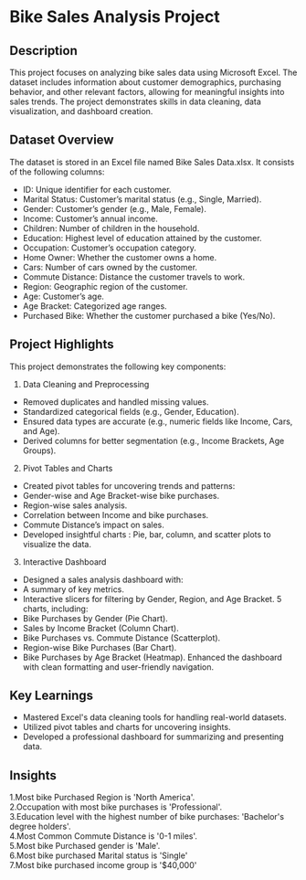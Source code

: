 # Bike Sales Analysis Project

## Description
This project focuses on analyzing bike sales data using Microsoft Excel. The dataset includes information about customer demographics, purchasing behavior, and other relevant factors, allowing for meaningful insights into sales trends. The project demonstrates skills in data cleaning, data visualization, and dashboard creation.

## Dataset Overview
The dataset is stored in an Excel file named Bike Sales Data.xlsx. It consists of the following columns:

* ID: Unique identifier for each customer.
* Marital Status: Customer’s marital status (e.g., Single, Married).
* Gender: Customer’s gender (e.g., Male, Female).
* Income: Customer’s annual income.
* Children: Number of children in the household.
* Education: Highest level of education attained by the customer.
* Occupation: Customer’s occupation category.
* Home Owner: Whether the customer owns a home.
* Cars: Number of cars owned by the customer.
* Commute Distance: Distance the customer travels to work.
* Region: Geographic region of the customer.
* Age: Customer’s age.
* Age Bracket: Categorized age ranges.
* Purchased Bike: Whether the customer purchased a bike (Yes/No).

## Project Highlights
This project demonstrates the following key components:

1. Data Cleaning and Preprocessing 
* Removed duplicates and handled missing values.
* Standardized categorical fields (e.g., Gender, Education).
* Ensured data types are accurate (e.g., numeric fields like Income, Cars, and Age).
* Derived columns for better segmentation (e.g., Income Brackets, Age Groups).
2. Pivot Tables and Charts 
* Created pivot tables for uncovering trends and patterns:
* Gender-wise and Age Bracket-wise bike purchases.
* Region-wise sales analysis.
* Correlation between Income and bike purchases.
* Commute Distance’s impact on sales.
* Developed insightful charts : Pie, bar, column, and scatter plots to visualize the data.
3. Interactive Dashboard 
* Designed a sales analysis dashboard with:
* A summary of key metrics.
* Interactive slicers for filtering by Gender, Region, and Age Bracket.
5 charts, including:
* Bike Purchases by Gender (Pie Chart).
* Sales by Income Bracket (Column Chart).
* Bike Purchases vs. Commute Distance (Scatterplot).
* Region-wise Bike Purchases (Bar Chart).
* Bike Purchases by Age Bracket (Heatmap).
Enhanced the dashboard with clean formatting and user-friendly navigation.

## Key Learnings
* Mastered Excel's data cleaning tools for handling real-world datasets.
* Utilized pivot tables and charts for uncovering insights.
* Developed a professional dashboard for summarizing and presenting data.


## Insights 
1.Most bike Purchased Region is 'North America'.\
2.Occupation with most bike purchases is 'Professional'.\
3.Education level with the highest number of bike purchases: 'Bachelor's degree holders'.\
4.Most Common Commute Distance is '0-1 miles'.\
5.Most bike Purchased gender is 'Male'.\
6.Most bike purchased Marital status is 'Single'\
7.Most bike purchased income group is '$40,000'
